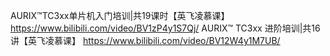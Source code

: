 AURIX™TC3xx单片机入门培训|共19课时【英飞凌慕课】
https://www.bilibili.com/video/BV1zP4y1S7Qj/
AURIX™ TC3xx 进阶培训|共16讲【英飞凌慕课】
https://www.bilibili.com/video/BV12W4y1M7UB/